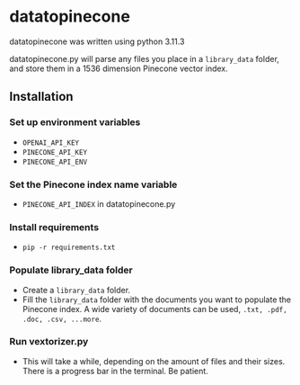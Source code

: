 # datatopinecone

datatopinecone was written using python 3.11.3

datatopinecone.py will parse any files you place in a ```library_data``` folder, and store them in a 1536 dimension Pinecone vector index.

## Installation

### Set up environment variables

* ```OPENAI_API_KEY```
* ```PINECONE_API_KEY```
* ```PINECONE_API_ENV```

### Set the Pinecone index name variable

* ```PINECONE_API_INDEX``` in datatopinecone.py

### Install requirements

* ```pip -r requirements.txt```

### Populate library_data folder

* Create a ```library_data``` folder.
* Fill the ```library_data``` folder with the documents you want to populate the Pinecone index. A wide variety of documents can be used, ```.txt, .pdf, .doc, .csv, ...more```.

### Run vextorizer.py

* This will take a while, depending on the amount of files and their sizes. There is a progress bar in the terminal. Be patient.
